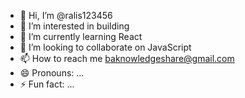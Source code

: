 - 👋 Hi, I’m @ralis123456
- 👀 I’m interested in building 
- 🌱 I’m currently learning React
- 💞️ I’m looking to collaborate on JavaScript
- 📫 How to reach me baknowledgeshare@gmail.com
- 😄 Pronouns: ...
- ⚡ Fun fact: ...

<!---
ralis123456/ralis123456 is a ✨ special ✨ repository because its `README.md` (this file) appears on your GitHub profile.
You can click the Preview link to take a look at your changes.
--->
